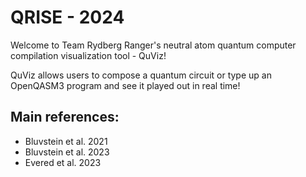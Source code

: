 # QRISE - 2024

Welcome to Team Rydberg Ranger's neutral atom quantum computer compilation visualization tool - QuViz!

QuViz allows users to compose a quantum circuit or type up an OpenQASM3 program and see it played out in real time!

## Main references:
- Bluvstein et al. 2021
- Bluvstein et al. 2023
- Evered et al. 2023
